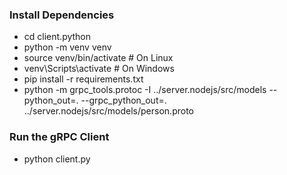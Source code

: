 ### Install Dependencies
- cd client.python
- python -m venv venv
- source venv/bin/activate  # On Linux
- venv\Scripts\activate  # On Windows
- pip install -r requirements.txt
- python -m grpc_tools.protoc -I ../server.nodejs/src/models --python_out=. --grpc_python_out=. ../server.nodejs/src/models/person.proto

### Run the gRPC Client
- python client.py
